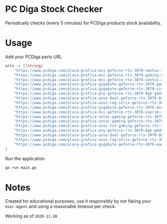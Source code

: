 # PC Diga Stock Checker

Periodically checks (every 5 minutes) for PCDiga products stock availability.

# Usage
Add your PCDiga parts URL

```go
urls := []string{
    "https://www.pcdiga.com/placa-grafica-msi-geforce-rtx-3070-ventus-3x-8g-oc",
    "https://www.pcdiga.com/placa-grafica-msi-geforce-rtx-3070-gaming-x-trio-8g",
    "https://www.pcdiga.com/placa-grafica-msi-geforce-rtx-3070-ventus-2x-8g-oc",
    "https://www.pcdiga.com/placa-grafica-gigabyte-geforce-rtx-3070-gaming-8gb-gddr6-oc",
    "https://www.pcdiga.com/placa-grafica-gigabyte-geforce-rtx-3070-vision-oc-8g-gddr6",
    "https://www.pcdiga.com/placa-grafica-pny-geforce-rtx-3070-8gb-gddr6-dual-fan",
    "https://www.pcdiga.com/placa-grafica-asus-dual-geforce-rtx-3070-8gb-gddr6",
    "https://www.pcdiga.com/placa-grafica-asus-rog-strix-geforce-rtx-3070-8gb-gddr6",
    "https://www.pcdiga.com/placa-grafica-gigabyte-geforce-rtx-3070-aorus-master-8g-gddr6",
    "https://www.pcdiga.com/placa-grafica-msi-geforce-rtx-3070-suprim-x-8g",
    "https://www.pcdiga.com/placa-grafica-zotac-gaming-geforce-rtx-3070-8gb-gddr6-twin-edge-oc",
    "https://www.pcdiga.com/placa-grafica-zotac-gaming-geforce-rtx-3070-8gb-gddr6-twin-edge",
    "https://www.pcdiga.com/placa-grafica-asus-tuf-gaming-geforce-rtx-3070-8gb-gddr6-oc-edition",
    "https://www.pcdiga.com/placa-grafica-pny-geforce-rtx-3070-8gb-gddr6-xlr8-gaming-epic-x-rgb-triple-fan",
    "https://www.pcdiga.com/placa-grafica-asus-dual-geforce-rtx-3070-8gb-gddr6-oc-editon",
    "https://www.pcdiga.com/placa-grafica-asus-rog-strix-geforce-rtx-3070-8gb-gddr6-oc-editon",
    "https://www.pcdiga.com/placa-grafica-gigabyte-geforce-rtx-3070-eagle-8gb-gddr6-oc",
}
```

Run the application
```bash
go run main.go
```

# Notes
Created for educational purposes, use it responsibly by not faking your `User-Agent` and using a reasonable timeout per check.

Working as of `2020-11-30`
